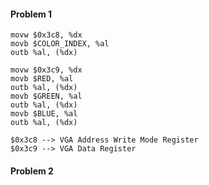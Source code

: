 #### Problem 1

```assembly
movw $0x3c8, %dx
movb $COLOR_INDEX, %al
outb %al, (%dx)

movw $0x3c9, %dx
movb $RED, %al
outb %al, (%dx)
movb $GREEN, %al
outb %al, (%dx)
movb $BLUE, %al
outb %al, (%dx)
```

```
$0x3c8 --> VGA Address Write Mode Register
$0x3c9 --> VGA Data Register
```

#### Problem 2



